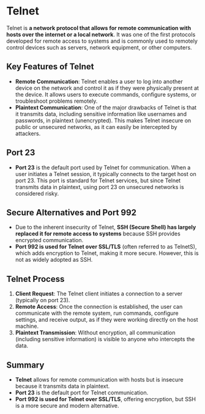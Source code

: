 <br>

# Telnet
Telnet is **a network protocol that allows for remote communication with hosts over the internet or a local network**. It was one of the first protocols developed for remote access to systems and is commonly used to remotely control devices such as servers, network equipment, or other computers.

## Key Features of Telnet
  - **Remote Communication**: Telnet enables a user to log into another device on the network and control it as if they were physically present at the device. It allows users to execute commands, configure systems, or troubleshoot problems remotely.
  - **Plaintext Communication**: One of the major drawbacks of Telnet is that it transmits data, including sensitive information like usernames and passwords, in plaintext (unencrypted). This makes Telnet insecure on public or unsecured networks, as it can easily be intercepted by attackers.

## Port 23
  - **Port 23** is the default port used by Telnet for communication. When a user initiates a Telnet session, it typically connects to the target host on port 23. This port is standard for Telnet services, but since Telnet transmits data in plaintext, using port 23 on unsecured networks is considered risky.

## Secure Alternatives and Port 992
  - Due to the inherent insecurity of Telnet, **SSH (Secure Shell) has largely replaced it for remote access to systems** because SSH provides encrypted communication.
  - **Port 992 is used for Telnet over SSL/TLS** (often referred to as TelnetS), which adds encryption to Telnet, making it more secure. However, this is not as widely adopted as SSH.

## Telnet Process
1. **Client Request**: The Telnet client initiates a connection to a server (typically on port 23).
2. **Remote Access**: Once the connection is established, the user can communicate with the remote system, run commands, configure settings, and receive output, as if they were working directly on the host machine.
3. **Plaintext Transmission**: Without encryption, all communication (including sensitive information) is visible to anyone who intercepts the data.

## Summary
  - **Telnet** allows for remote communication with hosts but is insecure because it transmits data in plaintext.
  - **Port 23** is the default port for Telnet communication.
  - **Port 992 is used for Telnet over SSL/TLS**, offering encryption, but SSH is a more secure and modern alternative.  
<br>